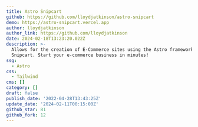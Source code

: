 ```yaml
---
title: Astro Snipcart
github: https://github.com/lloydjatkinson/astro-snipcart
demo: https://astro-snipcart.vercel.app
author: lloydjatkinson
author_link: https://github.com/lloydjatkinson
date: 2024-02-18T13:23:20.022Z
description: >-
  Allows for the creation of E-Commerce sites using the Astro framework and
  Snipcart. Start your e-commerce business in minutes!
ssg:
  - Astro
css:
  - Tailwind
cms: []
category: []
draft: false
publish_date: '2022-04-28T13:43:25Z'
update_date: '2024-02-11T00:15:00Z'
github_star: 81
github_fork: 12
---
```

